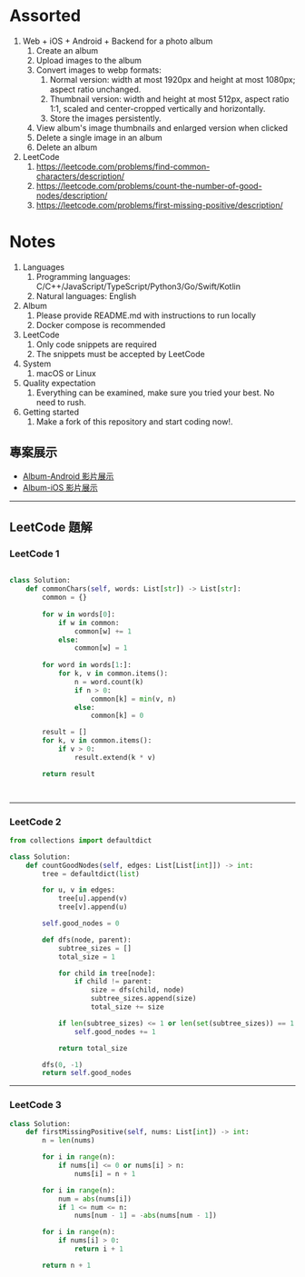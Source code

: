 # Assorted

1. Web + iOS + Android + Backend for a photo album
    1. Create an album
    2. Upload images to the album
    3. Convert images to webp formats:
        1. Normal version: width at most 1920px and height at most 1080px; aspect ratio unchanged.
        2. Thumbnail version: width and height at most 512px, aspect ratio 1:1, scaled and center-cropped vertically and horizontally.
        3. Store the images persistently.
    4. View album's image thumbnails and enlarged version when clicked
    5. Delete a single image in an album
    6. Delete an album
2. LeetCode
    1. https://leetcode.com/problems/find-common-characters/description/
    2. https://leetcode.com/problems/count-the-number-of-good-nodes/description/
    3. https://leetcode.com/problems/first-missing-positive/description/

# Notes
1. Languages
    1. Programming languages: C/C++/JavaScript/TypeScript/Python3/Go/Swift/Kotlin
    2. Natural languages: English
2. Album
    1. Please provide README.md with instructions to run locally
    2. Docker compose is recommended
3. LeetCode
    1. Only code snippets are required
    2. The snippets must be accepted by LeetCode
4. System
    1. macOS or Linux
5. Quality expectation
    1. Everything can be examined, make sure you tried your best. No need to rush.
6. Getting started
    1. Make a fork of this repository and start coding now!.


## 專案展示

- [Album-Android 影片展示](https://youtube.com/shorts/qKNCqSaeQis)
- [Album-iOS 影片展示](https://youtube.com/shorts/Avmr8ThnCos)

---

## LeetCode 題解

### LeetCode 1

```python

class Solution:
    def commonChars(self, words: List[str]) -> List[str]:
        common = {}
        
        for w in words[0]:
            if w in common:
                common[w] += 1
            else:
                common[w] = 1
        
        for word in words[1:]:
            for k, v in common.items():
                n = word.count(k)
                if n > 0:
                    common[k] = min(v, n)
                else:
                    common[k] = 0

        result = []
        for k, v in common.items():
            if v > 0:
                result.extend(k * v)

        return result




```

---

### LeetCode 2

```python
from collections import defaultdict

class Solution:
    def countGoodNodes(self, edges: List[List[int]]) -> int:
        tree = defaultdict(list)

        for u, v in edges:
            tree[u].append(v)
            tree[v].append(u)

        self.good_nodes = 0

        def dfs(node, parent):
            subtree_sizes = []
            total_size = 1

            for child in tree[node]:
                if child != parent:
                    size = dfs(child, node)
                    subtree_sizes.append(size)
                    total_size += size

            if len(subtree_sizes) <= 1 or len(set(subtree_sizes)) == 1:
                self.good_nodes += 1

            return total_size

        dfs(0, -1)
        return self.good_nodes
```

---

### LeetCode 3

```python
class Solution:
    def firstMissingPositive(self, nums: List[int]) -> int:
        n = len(nums)

        for i in range(n):
            if nums[i] <= 0 or nums[i] > n:
                nums[i] = n + 1

        for i in range(n):
            num = abs(nums[i])
            if 1 <= num <= n:
                nums[num - 1] = -abs(nums[num - 1])

        for i in range(n):
            if nums[i] > 0:
                return i + 1

        return n + 1
```
